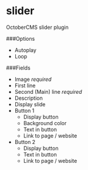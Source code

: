 # slider
OctoberCMS slider plugin

###Options

- Autoplay
- Loop

###Fields

- Image *required*
- First line
- Second (Main) line *required*
- Description
- Display slide
- Button 1
    - Display button
    - Background color
    - Text in button
    - Link to page / website
- Button 2
    - Display button
    - Text in button
    - Link to page / website